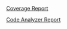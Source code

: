 
[Coverage Report](https://codecov.io/gh/ppeeling/robust-matlab-2018/tree/master/tbx/robust2018)

[Code Analyzer Report](https://e3bd5779.ngrok.io/github/ppeeling/robust-matlab-2018)